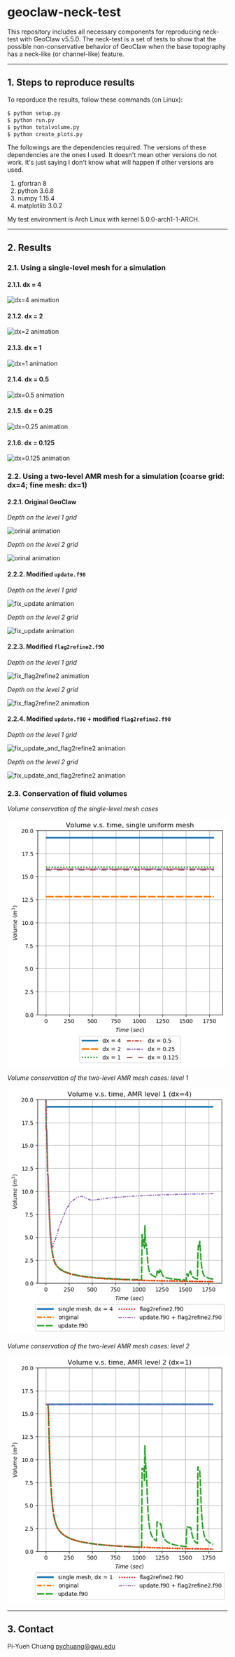 geoclaw-neck-test
=================

This repository includes all necessary components for reproducing neck-test with
GeoClaw v5.5.0. The neck-test is a set of tests to show that the possible 
non-conservative behavior of GeoClaw when the base topography has a neck-like 
(or channel-like) feature.

-----------------------------
## 1. Steps to reproduce results

To reporduce the results, follow these commands (on Linux):

```
$ python setup.py
$ python run.py
$ python totalvolume.py
$ python create_plots.py
```

The followings are the dependencies required. The versions of these dependencies 
are the ones I used. It doesn't mean other versions do not work. It's just saying 
I don't know what will happen if other versions are used.

1. gfortran 8
2. python 3.6.8
3. numpy 1.15.4
4. matplotlib 3.0.2

My test environment is Arch Linux with kernel 5.0.0-arch1-1-ARCH.

----------
## 2. Results

### 2.1. Using a single-level mesh for a simulation

#### 2.1.1. dx = 4

![dx=4 animation](figs/single-mesh-tests/dx=4/level01/animation.gif)

#### 2.1.2. dx = 2

![dx=2 animation](figs/single-mesh-tests/dx=2/level01/animation.gif)

#### 2.1.3. dx = 1

![dx=1 animation](figs/single-mesh-tests/dx=1/level01/animation.gif)

#### 2.1.4. dx = 0.5

![dx=0.5 animation](figs/single-mesh-tests/dx=0.5/level01/animation.gif)

#### 2.1.5. dx = 0.25

![dx=0.25 animation](figs/single-mesh-tests/dx=0.25/level01/animation.gif)

#### 2.1.6. dx = 0.125

![dx=0.125 animation](figs/single-mesh-tests/dx=0.125/level01/animation.gif)

### 2.2. Using a two-level AMR mesh for a simulation (coarse grid: dx=4; fine mesh: dx=1)

#### 2.2.1. Original GeoClaw

*Depth on the level 1 grid*

![orinal animation](figs/amr-tests/original/level01/animation.gif)

*Depth on the level 2 grid*

![orinal animation](figs/amr-tests/original/level02/animation.gif)

#### 2.2.2. Modified `update.f90`

*Depth on the level 1 grid*

![fix_update animation](figs/amr-tests/fix_update/level01/animation.gif)

*Depth on the level 2 grid*

![fix_update animation](figs/amr-tests/fix_update/level02/animation.gif)

#### 2.2.3. Modified `flag2refine2.f90`

*Depth on the level 1 grid*

![fix_flag2refine2 animation](figs/amr-tests/fix_flag2refine2/level01/animation.gif)

*Depth on the level 2 grid*

![fix_flag2refine2 animation](figs/amr-tests/fix_flag2refine2/level02/animation.gif)

#### 2.2.4. Modified `update.f90` + modified `flag2refine2.f90`

*Depth on the level 1 grid*

![fix_update_and_flag2refine2 animation](figs/amr-tests/fix_update_and_flag2refine2/level01/animation.gif)

*Depth on the level 2 grid*

![fix_update_and_flag2refine2 animation](figs/amr-tests/fix_update_and_flag2refine2/level02/animation.gif)

### 2.3. Conservation of fluid volumes

*Volume conservation of the single-level mesh cases*

![volume vs time](figs/volume_single_uniform_mesh.png)

*Volume conservation of the two-level AMR mesh cases: level 1*

![conservation on level 1](figs/volume_AMR_level_1.png)

*Volume conservation of the two-level AMR mesh cases: level 2*

![conservation on level 1](figs/volume_AMR_level_2.png)

----------
## 3. Contact

Pi-Yueh Chuang pychuang@gwu.edu
